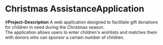 <h1>Christmas AssistanceApplication</h1>

#**Project-Description**
A web application designed to facilitate gift donations for children in need during the Christmas season.  
The application allows users to enter children's wishlists and matches them with donors who can  sponsor a certain number of children.
